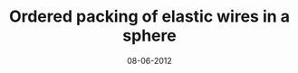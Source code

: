 ---
title: "Ordered packing of elastic wires in a sphere"
collection: publications
permalink: /publication/08-06-2012-https://journals.aps.org/pre/abstract/10.1103/PhysRevE.85.061108
date: 08-06-2012
venue: 'Physical Review E '
citation: 'Javad Najafi, Norbert Stoop, Falk Wittel, and Mehdi Habibi. Physical Review E 85, no. 6 (2012): 061108.'
---